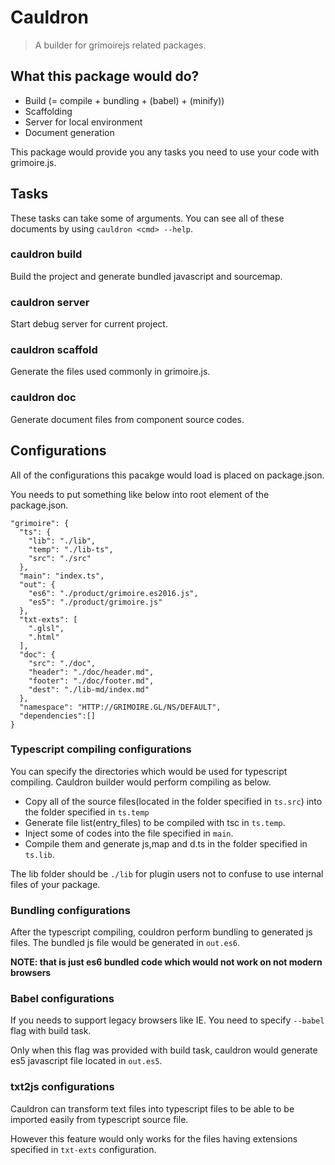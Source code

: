 # Cauldron
> A builder for grimoirejs related packages.

## What this package would do?

* Build (= compile + bundling + (babel) + (minify))
* Scaffolding
* Server for local environment
* Document generation

This package would provide you any tasks you need to use your code with grimoire.js.

## Tasks

These tasks can take some of arguments. You can see all of these documents by using `cauldron <cmd> --help`.

### cauldron build

Build the project and generate bundled javascript and sourcemap.

### cauldron server

Start debug server for current project.

### cauldron scaffold

Generate the files used commonly in grimoire.js.

### cauldron doc

Generate document files from component source codes.

## Configurations

All of the configurations this pacakge would load is placed on package.json.

You needs to put something like below into root element of the package.json.

```
"grimoire": {
  "ts": {
    "lib": "./lib",
    "temp": "./lib-ts",
    "src": "./src"
  },
  "main": "index.ts",
  "out": {
    "es6": "./product/grimoire.es2016.js",
    "es5": "./product/grimoire.js"
  },
  "txt-exts": [
    ".glsl",
    ".html"
  ],
  "doc": {
    "src": "./doc",
    "header": "./doc/header.md",
    "footer": "./doc/footer.md",
    "dest": "./lib-md/index.md"
  },
  "namespace": "HTTP://GRIMOIRE.GL/NS/DEFAULT",
  "dependencies":[]
}
```

### Typescript compiling configurations

You can specify the directories which would be used for typescript compiling.
Cauldron builder would perform compiling as below.

* Copy all of the source files(located in the folder specified in `ts.src`) into the folder specified in `ts.temp`
* Generate file list(entry_files) to be compiled with tsc in `ts.temp`.
* Inject some of codes into the file specified in `main`.
* Compile them and generate js,map and d.ts in the folder specified in `ts.lib`.

The lib folder should be `./lib` for plugin users not to confuse to use internal files of your package.

### Bundling configurations

After the typescript compiling, couldron perform bundling to generated js files.
The bundled js file would be generated in `out.es6`.

**NOTE: that is just es6 bundled code which would not work on not modern browsers**

### Babel configurations

If you needs to support legacy browsers like IE. You need to specify `--babel` flag with build task.

Only when this flag was provided with build task, cauldron would generate es5 javascript file located in `out.es5`.

### txt2js configurations

Cauldron can transform text files into typescript files to be able to be imported easily from typescript source file.

However this feature would only works for the files having extensions specified in `txt-exts` configuration.
